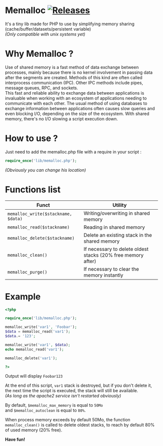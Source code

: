 # Memalloc  [![Releases](https://img.shields.io/github/release/SkywalkerFR/php-memalloc/all.svg?style=flat-square&logo=php&colorB=97ca00&logoColor=ffffff)](https://github.com/SkywalkerFR/php-memalloc/releases)

It's a tiny lib made for PHP to use by simplifying memory sharing (cache/buffer/datasets/persistent variable)  
_(Only compatible with unix systems yet)_

# Why Memalloc ?
Use of shared memory is a fast method of data exchange between processes, mainly because there is no kernel involvement in passing data after the segments are created. Methods of this kind are often called interprocess communication (IPC). Other IPC methods include pipes, message queues, RPC, and sockets.  
This fast and reliable ability to exchange data between applications is invaluable when working with an ecosystem of applications needing to communicate with each other. The usual method of using databases to exchange information between applications often causes slow queries and even blocking I/O, depending on the size of the ecosystem. With shared memory, there's no I/O slowing a script execution down.

# How to use ?
Just need to add the memalloc.php file with a require in your script :
```php
require_once('lib/memalloc.php');
```
_(Obviously you can change his location)_

# Functions list

Funct                                             |Utility
--------------------------------------------------|-------------------------------------
```memalloc_write($stackname, $data)```           | Writing/overwriting in shared memory
```memalloc_read($stackname)```                   | Reading in shared memory
```memalloc_delete($stackname)```                 | Delete an existing stack in the shared memory
```memalloc_clean()```                            | If necessary to delete oldest stacks (20% free memory after)
```memalloc_purge()```                            | If necessary to clear the memory instantly


# Example
```php
<?php

require_once('lib/memalloc.php');

memalloc_write('var1', 'Foobar');
$data = memalloc_read('var1');
$data.= '123';

memalloc_write('var1', $data);
echo memalloc_read('var1');

memalloc_delete('var1');

?>
```
Output will display ```Foobar123```  
   
At the end of this script, ```var1``` stack is destroyed, but if you don't delete it, the next time the script is executed, the stack will still be available.  
_(As long as the apache2 service isn't restarted obviously)_

By default, ```$memalloc_max_memory``` is equal to ```50Mo```  
and ```$memalloc_autoclean``` is equal to ```80%```. 

When process memory exceeds by default 50Mo, the function ```memalloc_clean()``` is called to delete oldest stacks, to reach by default 80% of used memory (20% free).

__Have fun!__
